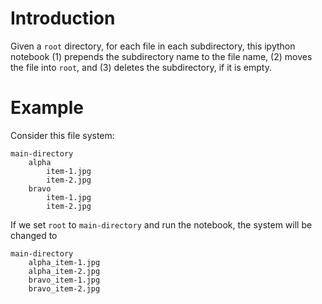 # Introduction
Given a `root` directory, for each file in each subdirectory, this ipython notebook (1) prepends the subdirectory name to the file name, (2) moves the file into `root`, and (3) deletes the subdirectory, if it is empty.

# Example
Consider this file system:
```
main-directory
    alpha
        item-1.jpg
        item-2.jpg
    bravo
        item-1.jpg
        item-2.jpg
```
If we set `root` to `main-directory` and run the notebook, the system will be changed to
```
main-directory
    alpha_item-1.jpg
    alpha_item-2.jpg
    bravo_item-1.jpg
    bravo_item-2.jpg
```

